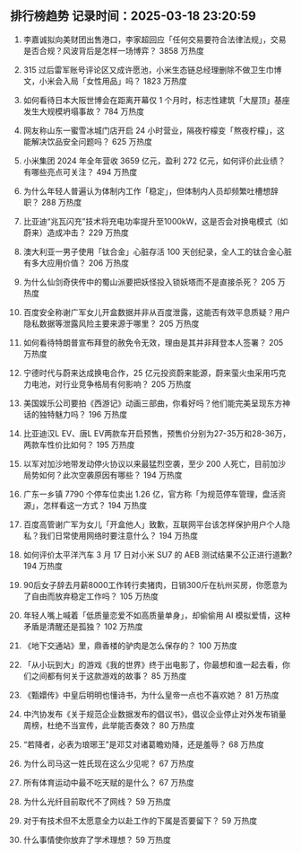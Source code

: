 
## 排行榜趋势 记录时间：2025-03-18 23:20:59
  
  1. 李嘉诚拟向美财团出售港口，李家超回应「任何交易要符合法律法规」，交易是否合规？风波背后是怎样一场博弈？ 3858 万热度
    
  2. 315 过后雷军账号评论区又成许愿池，小米生态链总经理删除不做卫生巾博文，小米会入局「女性用品」吗？ 1823 万热度
    
  3. 如何看待日本大阪世博会在距离开幕仅 1 个月时，标志性建筑「大屋顶」基座发生大规模坍塌事故？ 784 万热度
    
  4. 网友称山东一蜜雪冰城门店开启 24 小时营业，隔夜柠檬变「熬夜柠檬」，这能解决饮品安全问题吗？ 625 万热度
    
  5. 小米集团 2024 年全年营收 3659 亿元，盈利 272 亿元，如何评价此业绩？有哪些亮点可关注？ 494 万热度
    
  6. 为什么年轻人普遍认为体制内工作「稳定」，但体制内人员却频繁吐槽想辞职？ 288 万热度
    
  7. 比亚迪“兆瓦闪充”技术将充电功率提升至1000kW，这是否会对换电模式（如蔚来）造成冲击？ 229 万热度
    
  8. 澳大利亚一男子使用「钛合金」心脏存活 100 天创纪录，全人工的钛合金心脏有多大应用价值？ 206 万热度
    
  9. 为什么仙剑奇侠传中的蜀山派要把妖怪投入锁妖塔而不是直接杀死？ 205 万热度
    
  10. 百度安全称谢广军女儿开盒数据并非从百度泄露，这能否有效平息质疑？用户隐私数据等泄露风险主要来源于哪里？ 205 万热度
    
  11. 如何看待特朗普宣布拜登的赦免令无效，理由是其并非拜登本人签署？ 205 万热度
    
  12. 宁德时代与蔚来达成换电合作，25 亿元投资蔚来能源，蔚来萤火虫采用巧克力电池，对行业竞争格局有何影响？ 205 万热度
    
  13. 美国娱乐公司要拍《西游记》动画三部曲，你看好吗？他们能完美呈现东方神话的独特魅力吗？ 196 万热度
    
  14. 比亚迪汉L EV、唐L EV两款车开启预售，预售价分别为27-35万和28-36万，两款车性价比如何？ 195 万热度
    
  15. 以军对加沙地带发动停火协议以来最猛烈空袭，至少 200 人死亡，目前加沙局势如何？此次空袭原因有哪些？ 194 万热度
    
  16. 广东一乡镇 7790 个停车位卖出 1.26 亿，官方称「为规范停车管理，盘活资源」，怎样看这一方式？ 194 万热度
    
  17. 百度高管谢广军为女儿「开盒他人」致歉，互联网平台该怎样保护用户个人隐私？我们日常使用网络时要注意什么？ 194 万热度
    
  18. 如何评价太平洋汽车 3 月 17 日对小米 SU7 的 AEB 测试结果不公正进行道歉? 194 万热度
    
  19. 90后女子辞去月薪8000工作转行卖猪肉，日销300斤在杭州买房，你愿意为了自由而放弃稳定工作吗？ 105 万热度
    
  20. 年轻人嘴上喊着「低质量恋爱不如高质量单身」，却偷偷用 AI 模拟爱情，这种矛盾是清醒还是孤独？ 102 万热度
    
  21. 《地下交通站》里，鼎香楼的驴肉是怎么保存的？ 100 万热度
    
  22. 「从小玩到大」的游戏《我的世界》终于出电影了，你最想和谁一起去看，你们之间都有何关于这款游戏的故事？ 85 万热度
    
  23. 《甄嬛传》中皇后明明也懂诗书，为什么皇帝一点也不喜欢她？ 81 万热度
    
  24. 中汽协发布《关于规范企业数据发布的倡议书》，倡议企业停止对外发布销量周榜，杜绝不当宣传，此举能否奏效？ 80 万热度
    
  25. “若降者，必表为琅琊王”是邓艾对诸葛瞻劝降，还是羞辱？ 68 万热度
    
  26. 为什么司马这一姓氏现在这么少见呢？ 67 万热度
    
  27. 所有体育运动中最不吃天赋的是什么？ 67 万热度
    
  28. 为什么光纤目前取代不了网线？ 59 万热度
    
  29. 对于有技术但不太愿意全力以赴工作的下属是否要留下？ 59 万热度
    
  30. 什么事情使你放弃了学术理想？ 59 万热度
    